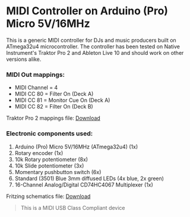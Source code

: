 # MIDI Controller on Arduino (Pro) Micro 5V/16MHz
This is a generic MIDI controller for DJs and music producers built on ATmega32u4 microcontroller.
The controller has been tested on Native Instrument's Traktor Pro 2 and Ableton Live 10 and should work on other versions alike.

### MIDI Out mappings:

* MIDI Channel = 4
* MIDI CC 80 = Filter On (Deck A)
* MIDI CC 81 = Monitor Cue On (Deck A)
* MIDI CC 82 = Filter On (Deck B)

Traktor Pro 2 mappings file: [Download](https://goo.gl/JWAb5h55pk)

### Electronic components used:

1. Arduino (Pro) Micro 5V/16MHz (ATmega32u4) (1x)
2. Rotary encoder (1x)
3. 10k Rotary potentiometer (8x)
4. 10k Slide potentiometer (3x)
5. Momentary pushbutton switch (6x)
6. Standard (3501) Blue 3mm diffused LEDs (4x blue, 2x green)
7. 16-Channel Analog/Digital CD74HC4067 Multiplexer (1x)

Fritzing schematics file: [Download](https://goo.gl/JW5b5455pk)


> This is a MIDI USB Class Compliant device
